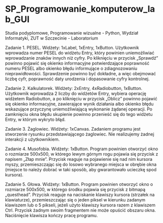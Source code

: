# SP_Programowanie_komputerow_lab_GUI
Studia podyplomowe, Programowanie wizualne - Python, Wydział Informatyki, ZUT w Szczecinie - Laboratorium

Zadanie 1. PESEL.
Widżety: 1xLabel, 1xEntry, 1xButton.
Użytkownik wprowadza numer PESEL do widżetu Entry, który powinien uniemożliwiać wprowadzanie znaków innych niż cyfry. 
Po kliknięciu w przycisk „Sprawdź” powinno pojawić się okienko informacyjne potwierdzające poprawność numeru PESEL albo
okienko błędu informujące o zdiagnozowaniu nieprawidłowości. Sprawdzenie powinno być dokładne, a więc obejmować liczbę cyfr, 
poprawność daty urodzenia i dopasowanie cyfry kontrolnej.

Zadanie 2. Kalkulatorek.
Widżety: 2xEntry, 4xRadiobutton, 1xButton.
Użytkownik wprowadza 2 liczby do widżetów Entry, wybiera operację widżetem Radiobutton, a po kliknięciu w przycisk „Oblicz” powinno pojawić się okienko informacyjne, zawierające wynik działania albo okienko błędu wskazujące przyczynę uniemożliwiającą wykonanie żądanej operacji.
Po zamknięciu okna błędu skupienie powinno przenieść się do tego widżetu Entry, w którym wykryto błąd.

Zadanie 3. Żaglowiec.
Widżety: 1xCanvas.
Zadaniem programu jest stworzenie rysunku przedstawiającego żaglowiec. Nie realizujemy żadnej interakcji z użytkownikiem.

Zadanie 4. Musofobia.
Widżety: 1xButton.
Program powinien otworzyć okno o rozmiarze 500x500, w którego lewym górnym rogu pojawia się przycisk z napisem „Złap mnie”. 
Przycisk reaguje na pojawienie się nad nim kursora myszy, przemieszczając się do losowo wybranego miejsca w obrębie okna 
(miejsce to należy dobrać w taki sposób, aby gwarantowało ucieczkę spod kursora).

Zadanie 5. Głowa. Widżety: 1xButton.
Program powinien otworzyć okno o rozmiarze 500x500, w którego środku pojawia się przycisk z bitmapą „questhead”. 
Przycisk reaguje na naciskanie klawiszy kursora (strzałek na klawiaturze), przemieszczając się o jeden piksel w kierunku zadanym klawiszem lub o 5 pikseli, jeżeli użyto klawiszy kursora razem z klawiszem
Ctrl. Przycisk żadnym swoim fragmentem nie może opuścić obszaru okna. Naciśnięcie klawisza <Esc> kończy pracę programu.
  

